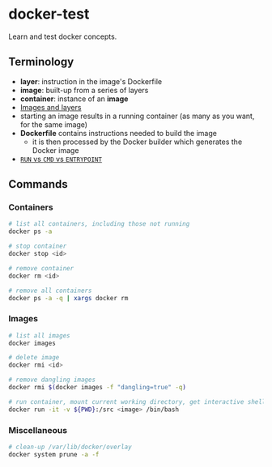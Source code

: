 # docker-test

Learn and test docker concepts.

## Terminology

- **layer**: instruction in the image's Dockerfile
- **image**: built-up from a series of layers
- **container**: instance of an **image**
- [Images and layers](https://docs.docker.com/storage/storagedriver/#images-and-layers)
- starting an image results in a running container (as many as you want, for the same image)
- **Dockerfile** contains instructions needed to build the image
  - it is then processed by the Docker builder which generates the Docker image
- [`RUN` vs `CMD` vs `ENTRYPOINT`](https://goinbigdata.com/docker-run-vs-cmd-vs-entrypoint/)

## Commands

### Containers

```bash
# list all containers, including those not running
docker ps -a

# stop container
docker stop <id>

# remove container
docker rm <id>

# remove all containers
docker ps -a -q | xargs docker rm
```

### Images

```bash
# list all images
docker images

# delete image
docker rmi <id>

# remove dangling images
docker rmi $(docker images -f "dangling=true" -q)
```

```bash
# run container, mount current working directory, get interactive shell
docker run -it -v ${PWD}:/src <image> /bin/bash
```

### Miscellaneous

```bash
# clean-up /var/lib/docker/overlay
docker system prune -a -f
```
